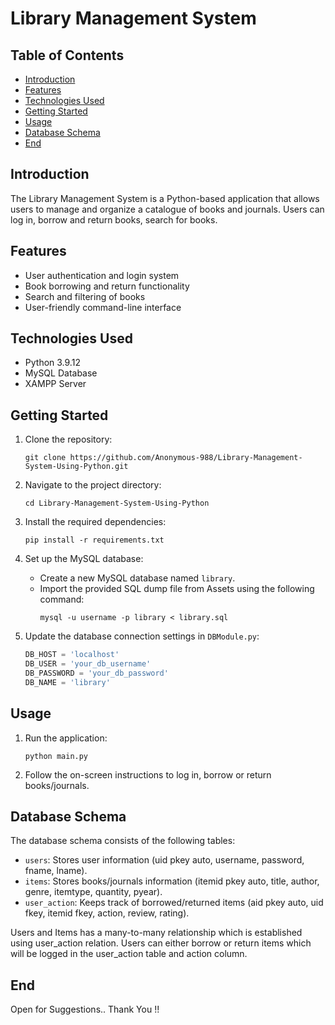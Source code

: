 # Library Management System

## Table of Contents

- [Introduction](#introduction)
- [Features](#features)
- [Technologies Used](#technologies-used)
- [Getting Started](#getting-started)
- [Usage](#usage)
- [Database Schema](#database-schema)
- [End](#end)

## Introduction

The Library Management System is a Python-based application that allows users to manage and organize a catalogue of books and journals. Users can log in, borrow and return books, search for books.

## Features

- User authentication and login system
- Book borrowing and return functionality
- Search and filtering of books
- User-friendly command-line interface

## Technologies Used

- Python 3.9.12
- MySQL Database
- XAMPP Server

## Getting Started

1. Clone the repository:
   ```
   git clone https://github.com/Anonymous-988/Library-Management-System-Using-Python.git
   ```

2. Navigate to the project directory:
   ```
   cd Library-Management-System-Using-Python
   ```

3. Install the required dependencies:
   ```
   pip install -r requirements.txt
   ```

4. Set up the MySQL database:
   - Create a new MySQL database named `library`.
   - Import the provided SQL dump file from Assets using the following command:
     ```
     mysql -u username -p library < library.sql
     ```

5. Update the database connection settings in `DBModule.py`:
   ```python
   DB_HOST = 'localhost'
   DB_USER = 'your_db_username'
   DB_PASSWORD = 'your_db_password'
   DB_NAME = 'library'
   ```

## Usage

1. Run the application:
   ```
   python main.py
   ```

2. Follow the on-screen instructions to log in, borrow or return books/journals.

## Database Schema

The database schema consists of the following tables:

- `users`: Stores user information (uid pkey auto, username, password, fname, lname).
- `items`: Stores books/journals information (itemid pkey auto, title, author, genre, itemtype, quantity, pyear).
- `user_action`: Keeps track of borrowed/returned items (aid pkey auto, uid fkey, itemid fkey, action, review, rating).

Users and Items has a many-to-many relationship which is established using user_action relation. Users can either borrow or return items which will be logged in the user_action table and action column.

## End
Open for Suggestions.. Thank You !!
